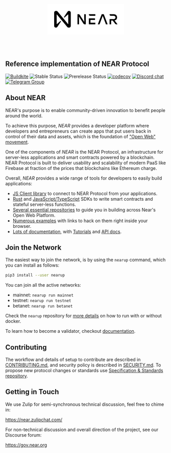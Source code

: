 <br />
<br />

<p align="center">
<img src="docs/images/logo.svg" width="240">
</p>

<br />
<br />


## Reference implementation of NEAR Protocol

[![Buildkite](https://img.shields.io/buildkite/0eae07525f8e44a19b48fa937813e2c21ee04aa351361cd851)][buildkite]
![Stable Status][stable-release]
![Prerelease Status][prerelease]
[![codecov][codecov-badge]][codecov-url]
[![Discord chat][discord-badge]][discord-url]
[![Telegram Group][telegram-badge]][telegram-url]

[buildkite]: https://github.com/near/nearcore/actions
[stable-release]: https://img.shields.io/github/v/release/nearprotocol/nearcore?label=stable
[prerelease]: https://img.shields.io/github/v/release/nearprotocol/nearcore?include_prereleases&label=prerelease
[ci-badge-master]: https://badge.buildkite.com/a81147cb62c585cc434459eedd1d25e521453120ead9ee6c64.svg?branch=master
[ci-url]: https://buildkite.com/nearprotocol/nearcore
[codecov-badge]: https://codecov.io/gh/nearprotocol/nearcore/branch/master/graph/badge.svg
[codecov-url]: https://codecov.io/gh/nearprotocol/nearcore
[discord-badge]: https://img.shields.io/discord/490367152054992913.svg
[discord-url]: https://near.chat
[telegram-badge]: https://cdn.jsdelivr.net/gh/Patrolavia/telegram-badge@8fe3382b3fd3a1c533ba270e608035a27e430c2e/chat.svg
[telegram-url]: https://t.me/cryptonear

## About NEAR

NEAR's purpose is to enable community-driven innovation to benefit people around the world.

To achieve this purpose, *NEAR* provides a developer platform where developers and entrepreneurs can create apps that put users back in control of their data and assets, which is the foundation of ["Open Web" movement][open-web-url].

One of the components of *NEAR* is the NEAR Protocol, an infrastructure for server-less applications and smart contracts powered by a blockchain.
NEAR Protocol is built to deliver usability and scalability of modern PaaS like Firebase at fraction of the prices that blockchains like Ethereum charge.

Overall, *NEAR* provides a wide range of tools for developers to easily build applications:
 - [JS Client library][js-api] to connect to NEAR Protocol from your applications.
 - [Rust][rust-sdk] and [JavaScript/TypeScript][js-sdk] SDKs to write smart contracts and stateful server-less functions.
 - [Several essential repositories](https://github.com/near/dx) to guide you in building across Near's Open Web Platform.
 - [Numerous examples][examples-url] with links to hack on them right inside your browser.
 - [Lots of documentation][docs-url], with [Tutorials][tutorials-url] and [API docs][api-docs-url].

[open-web-url]: https://techcrunch.com/2016/04/10/1301496/
[js-api]: https://github.com/near/near-api-js
[rust-sdk]: https://github.com/near/near-sdk-rs
[js-sdk]: https://github.com/near/near-sdk-js
[examples-url]: https://github.com/near-examples
[docs-url]: https://docs.near.org
[tutorials-url]: https://docs.near.org/tutorials/welcome
[api-docs-url]: https://docs.near.org/api/rpc/introduction

## Join the Network

The easiest way to join the network, is by using the `nearup` command, which you can install as follows:

```bash
pip3 install --user nearup
```

You can join all the active networks:
* mainnet: `nearup run mainnet`
* testnet: `nearup run testnet`
* betanet: `nearup run betanet`

Check the `nearup` repository for [more details](https://github.com/near/nearup) on how to run with or without docker.

To learn how to become a validator, checkout [documentation](https://docs.near.org/docs/develop/node/validator/staking-and-delegation).

## Contributing

The workflow and details of setup to contribute are described in [CONTRIBUTING.md](CONTRIBUTING.md), and security policy is described in [SECURITY.md](SECURITY.md).
To propose new protocol changes or standards use [Specification & Standards repository](https://github.com/nearprotocol/NEPs).

## Getting in Touch

We use Zulip for semi-synchronous technical discussion, feel free to chime in:

https://near.zulipchat.com/

For non-technical discussion and overall direction of the project, see our Discourse forum:

https://gov.near.org
